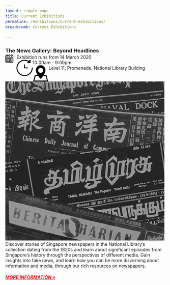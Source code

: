 ```yaml
---
layout: simple-page
title: Current Exhibitions
permalink: /exhibitions/current-exhibitions/
breadcrumb: Current Exhibitions

---
```


<section class="sgds-section">
<div class="sgds-container">
    <div class="row" style="margin-bottom: -1em;">
        <div class="col is-12">
            <h3>The News Gallery: Beyond Headlines</h3>
        </div>
    </div>
    <div class="row" style="margin-bottom: -1em;">
        <div class="col is-two-thirds is-small">
            <div class="row">
                <img src="/images/calendar.png" alt="Date" style="display:inline-block; margin-left: 0px; margin-right: 10px; float:left; width:5%; height:5%;"> Exhibition runs from 14 March 2020
            </div>
            <div class="row">
                <img src="/images/watch.png" alt="Time" style="float:left; width:10%; height:10%;"> 10:00am - 9:00pm
            </div>
            <div class="row">
                <img src="/images/pin.png" alt="Location" style="float:left; width:10%; height:10%;"> Level 11, Promenade, National Library Building
            </div>
        </div>
        <div class="col is-small">
            <a href="/exhibitions/current-exhibitions/newsgallery/"><img src="/images/event-images/newsgallery/news-gallery-thumbnail.jpg" alt="The News Gallery: Beyond Headlines"></a>
        </div>
    </div>
    <div class="row is-multiline">
        <div class="col is-12">
            <p>Discover stories of Singapore newspapers in the National Library’s collection dating from the 1820s and learn about significant episodes from Singapore’s history through the perspectives of different media. Gain insights into fake news, and learn how you can be more discerning about information and media, through our rich resources on newspapers.
            </p>
            <a href="/exhibitions/current-exhibitions/newsgallery/" style="color:#E21216;"><h5>MORE INFORMATION &#187;</h5></a>
        </div>
    </div>
</div>
</section>


            
